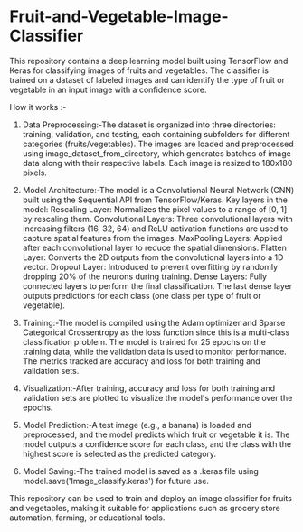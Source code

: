 # Fruit-and-Vegetable-Image-Classifier
This repository contains a deep learning model built using TensorFlow and Keras for classifying images of fruits and vegetables. The classifier is trained on a dataset of labeled images and can identify the type of fruit or vegetable in an input image with a confidence score.

How it works :-
1. Data Preprocessing:-The dataset is organized into three directories: training, validation, and testing, each containing subfolders for different categories (fruits/vegetables).
The images are loaded and preprocessed using image_dataset_from_directory, which generates batches of image data along with their respective labels. Each image is resized to 180x180 pixels.

2. Model Architecture:-The model is a Convolutional Neural Network (CNN) built using the Sequential API from TensorFlow/Keras.
Key layers in the model:
Rescaling Layer: Normalizes the pixel values to a range of [0, 1] by rescaling them.
Convolutional Layers: Three convolutional layers with increasing filters (16, 32, 64) and ReLU activation functions are used to capture spatial features from the images.
MaxPooling Layers: Applied after each convolutional layer to reduce the spatial dimensions.
Flatten Layer: Converts the 2D outputs from the convolutional layers into a 1D vector.
Dropout Layer: Introduced to prevent overfitting by randomly dropping 20% of the neurons during training.
Dense Layers: Fully connected layers to perform the final classification. The last dense layer outputs predictions for each class (one class per type of fruit or vegetable).

3. Training:-The model is compiled using the Adam optimizer and Sparse Categorical Crossentropy as the loss function since this is a multi-class classification problem.
The model is trained for 25 epochs on the training data, while the validation data is used to monitor performance. The metrics tracked are accuracy and loss for both training and validation sets.

4. Visualization:-After training, accuracy and loss for both training and validation sets are plotted to visualize the model's performance over the epochs.

5. Model Prediction:-A test image (e.g., a banana) is loaded and preprocessed, and the model predicts which fruit or vegetable it is. The model outputs a confidence score for each class, and the class with the highest score is selected as the predicted category.

6. Model Saving:-The trained model is saved as a .keras file using model.save('Image_classify.keras') for future use.

This repository can be used to train and deploy an image classifier for fruits and vegetables, making it suitable for applications such as grocery store automation, farming, or educational tools.
